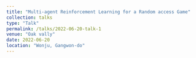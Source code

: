 ```yaml
---
title: "Multi-agent Reinforcement Learning for a Random access Game"
collection: talks
type: "Talk"
permalink: /talks/2022-06-20-talk-1
venue: "Oak vally"
date: 2022-06-20
location: "Wonju, Gangwon-do"
---
```


